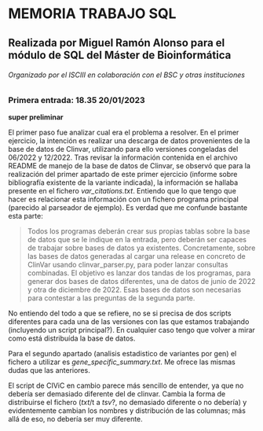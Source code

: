 # MEMORIA TRABAJO SQL

## Realizada por Miguel Ramón Alonso para el módulo de SQL del Máster de Bioinformática

###### Organizado por el ISCIII en colaboración con el BSC y otras instituciones

### Primera entrada: 18.35 20/01/2023

**super preliminar**

El primer paso fue analizar cual era el problema a resolver. En el primer ejercicio, la intención es realizar una descarga de datos provenientes de la base de datos de Clinvar, utilizando para ello versiones congeladas del 06/2022 y 12/2022.
Tras revisar la información contenida en el archivo README de manejo de la base de datos de Clinvar, se observó que para la realización del primer apartado de este primer ejercicio (informe sobre bibliografía existente de la variante indicada), la información se hallaba presente en el fichero *var_citations.txt*. 
Entiendo que lo que tengo que hacer es relacionar esta información con un fichero programa principal (parecido al parseador de ejemplo). Es verdad que me confunde bastante esta parte: 

> Todos los programas deberán crear sus propias tablas sobre la base de datos que se le indique en la entrada, pero deberán ser capaces de trabajar sobre bases de datos ya existentes. Concretamente, sobre las bases de datos generadas al cargar una release en concreto de ClinVar usando clinvar_parser.py, para poder lanzar consultas combinadas.
> El objetivo es lanzar dos tandas de los programas, para generar dos bases de datos diferentes, una de datos de junio de 2022 y otra de diciembre de 2022. Esas bases de datos son necesarias para contestar a las preguntas de la segunda parte.

No entiendo del todo a que se refiere, no se si precisa de dos scripts diferentes para cada una de las versiones con las que estamos trabajando (incluyendo un script principal?). En cualquier caso tengo que volver a mirar como está distribuída la base de datos.

Para el segundo apartado (analisis estadistico de variantes por gen) el fichero a utilizar es *gene_specific_summary.txt*. Me ofrece las mismas dudas que las anteriores.

El script de CIViC en cambio parece más sencillo de entender, ya que no debería ser demasiado diferente del de clinvar. Cambia la forma de distribuirse el fichero (*txt*/t a *tsv*?, no demasiado diferente o no debería) y evidentemente cambian los nombres y distribución de las columnas; más allá de eso, no debería ser muy diferente.